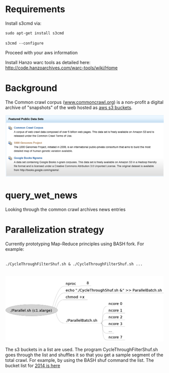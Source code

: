 Requirements
============

Install s3cmd via:

```
sudo apt-get install s3cmd

s3cmd --configure
```
Proceed with your aws information

Install Hanzo warc tools as detailed here: http://code.hanzoarchives.com/warc-tools/wiki/Home


Background
==========

The Common crawl corpus (www.commoncrawl.org) is a non-profit a digital archive of "snapshots" of the web hosted as [aws s3 buckets](https://aws.amazon.com/datasets).   


![Common Crawl Corpus via aws s3 buckets](https://github.com/andrewdefries/query_wet_news/blob/master/CommonCrawlCorpus.png "aws dataset")


query_wet_news
==============

Looking through the common crawl archives news entries


Parallelization strategy
========================

Currently prototyping Map-Reduce principles using BASH fork. 
For example:

```

./CycleThroughFilterShuf.sh & ./CycleThroughFilterShuf.sh ... 
 
```

![Program execution sequence](https://github.com/andrewdefries/query_wet_news/blob/master/ParallelBatch.png "Breakdown of Program execution sequence")

The s3 buckets in a list are used. The program CycleThroughFilterShuf.sh goes through the list and shuffles it so that you get a sample segment of the total crawl. For example, by using the BASH shuf command the list. The bucket list for [2014 is here](https://github.com/andrewdefries/query_wet_news/blob/master/NewsListsFromBlekko/AggregateNreduce/2014_WetDump)



